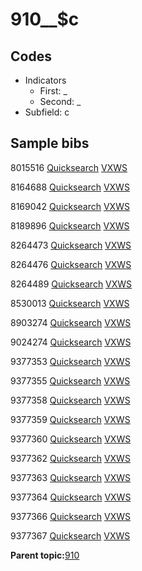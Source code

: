 # 910\_\_$c

## Codes

-   Indicators
    -   First: \_
    -   Second: \_
-   Subfield: c

## Sample bibs

8015516 [Quicksearch](https://search.library.yale.edu/catalog/8015516) [VXWS](http://prodorbis.library.yale.edu:7014/vxws/GetHoldingsService?bibId=8015516)

8164688 [Quicksearch](https://search.library.yale.edu/catalog/8164688) [VXWS](http://prodorbis.library.yale.edu:7014/vxws/GetHoldingsService?bibId=8164688)

8169042 [Quicksearch](https://search.library.yale.edu/catalog/8169042) [VXWS](http://prodorbis.library.yale.edu:7014/vxws/GetHoldingsService?bibId=8169042)

8189896 [Quicksearch](https://search.library.yale.edu/catalog/8189896) [VXWS](http://prodorbis.library.yale.edu:7014/vxws/GetHoldingsService?bibId=8189896)

8264473 [Quicksearch](https://search.library.yale.edu/catalog/8264473) [VXWS](http://prodorbis.library.yale.edu:7014/vxws/GetHoldingsService?bibId=8264473)

8264476 [Quicksearch](https://search.library.yale.edu/catalog/8264476) [VXWS](http://prodorbis.library.yale.edu:7014/vxws/GetHoldingsService?bibId=8264476)

8264489 [Quicksearch](https://search.library.yale.edu/catalog/8264489) [VXWS](http://prodorbis.library.yale.edu:7014/vxws/GetHoldingsService?bibId=8264489)

8530013 [Quicksearch](https://search.library.yale.edu/catalog/8530013) [VXWS](http://prodorbis.library.yale.edu:7014/vxws/GetHoldingsService?bibId=8530013)

8903274 [Quicksearch](https://search.library.yale.edu/catalog/8903274) [VXWS](http://prodorbis.library.yale.edu:7014/vxws/GetHoldingsService?bibId=8903274)

9024274 [Quicksearch](https://search.library.yale.edu/catalog/9024274) [VXWS](http://prodorbis.library.yale.edu:7014/vxws/GetHoldingsService?bibId=9024274)

9377353 [Quicksearch](https://search.library.yale.edu/catalog/9377353) [VXWS](http://prodorbis.library.yale.edu:7014/vxws/GetHoldingsService?bibId=9377353)

9377355 [Quicksearch](https://search.library.yale.edu/catalog/9377355) [VXWS](http://prodorbis.library.yale.edu:7014/vxws/GetHoldingsService?bibId=9377355)

9377358 [Quicksearch](https://search.library.yale.edu/catalog/9377358) [VXWS](http://prodorbis.library.yale.edu:7014/vxws/GetHoldingsService?bibId=9377358)

9377359 [Quicksearch](https://search.library.yale.edu/catalog/9377359) [VXWS](http://prodorbis.library.yale.edu:7014/vxws/GetHoldingsService?bibId=9377359)

9377360 [Quicksearch](https://search.library.yale.edu/catalog/9377360) [VXWS](http://prodorbis.library.yale.edu:7014/vxws/GetHoldingsService?bibId=9377360)

9377362 [Quicksearch](https://search.library.yale.edu/catalog/9377362) [VXWS](http://prodorbis.library.yale.edu:7014/vxws/GetHoldingsService?bibId=9377362)

9377363 [Quicksearch](https://search.library.yale.edu/catalog/9377363) [VXWS](http://prodorbis.library.yale.edu:7014/vxws/GetHoldingsService?bibId=9377363)

9377364 [Quicksearch](https://search.library.yale.edu/catalog/9377364) [VXWS](http://prodorbis.library.yale.edu:7014/vxws/GetHoldingsService?bibId=9377364)

9377366 [Quicksearch](https://search.library.yale.edu/catalog/9377366) [VXWS](http://prodorbis.library.yale.edu:7014/vxws/GetHoldingsService?bibId=9377366)

9377367 [Quicksearch](https://search.library.yale.edu/catalog/9377367) [VXWS](http://prodorbis.library.yale.edu:7014/vxws/GetHoldingsService?bibId=9377367)

**Parent topic:**[910](../../tags/910/910.md)

